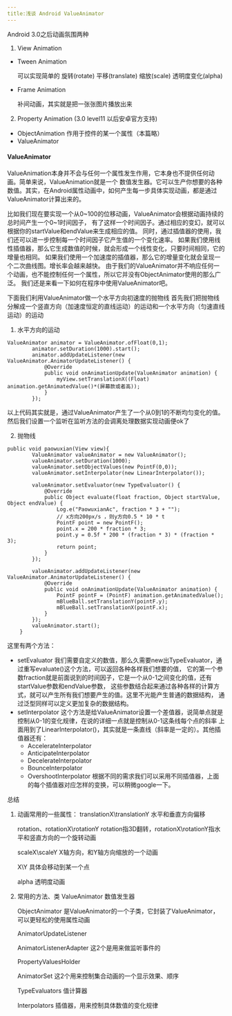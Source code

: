 ```yaml
---
title:浅谈 Android ValueAnimator
---
```


Android 3.0之后动画氛围两种
1. View Animation
  - Tween Animation

    可以实现简单的 旋转(rotate) 平移(translate) 缩放(scale) 透明度变化(alpha)
  - Frame Animation

    补间动画，其实就是把一张张图片播放出来

2. Property Animation (3.0 level11 以后安卓官方支持)
  - ObjectAnimation 作用于控件的某一个属性（本篇略）
  - ValueAnimator

#### ValueAnimator

ValueAnimation本身并不会与任何一个属性发生作用，它本身也不提供任何动画。简单来说，ValueAnimation就是一个
数值发生器。它可以生产你想要的各种数值。其实，在Android属性动画中，如何产生每一步具体实现动画，都是通过
ValueAnimator计算出来的。

比如我们现在要实现一个从0~100的位移动画，ValueAnimator会根据动画持续的总时间产生一个0~1时间因子，
有了这样一个时间因子。通过相应的变幻，就可以根据你的startValue和endValue来生成相应的值。
同时，通过插值器的使用，我们还可以进一步控制每一个时间因子它产生值的一个变化速率。
如果我们使用线性插值器，那么它生成数值的时候，就会形成一个线性变化，只要时间相同，它的增量也相同。
如果我们使用一个加速度的插值器，那么它的增量变化就会呈现一个二次曲线图。增长率会越来越快。
由于我们的ValueAnimator并不响应任何一个动画，也不能控制任何一个属性，所以它并没有ObjectAnimator使用的那么广泛。
我们还是来看一下如何在程序中使用ValueAnimator吧。

下面我们利用ValueAnimator做一个水平方向初速度的抛物线
首先我们把抛物线分解成一个竖直方向（加速度恒定的直线运动）的运动和一个水平方向（匀速直线运动）的运动
1. 水平方向的运动
```
ValueAnimator animator = ValueAnimator.ofFloat(0,1);
        animator.setDuration(1000).start();
        animator.addUpdateListener(new ValueAnimator.AnimatorUpdateListener() {
            @Override
            public void onAnimationUpdate(ValueAnimator animation) {
                myView.setTranslationX((Float) animation.getAnimatedValue()*(屏幕款或者高));
            }
        });
```
以上代码其实就是，通过ValueAnimator产生了一个从0到1的不断均匀变化的值。然后我们设置一个监听在监听方法的会调离处理数据实现动画便ok了

2. 抛物线
```
public void paowuxian(View view){
        ValueAnimator valueAnimator = new ValueAnimator();
        valueAnimator.setDuration(1000);
        valueAnimator.setObjectValues(new PointF(0,0));
        valueAnimator.setInterpolator(new LinearInterpolator());

        valueAnimator.setEvaluator(new TypeEvaluator() {
            @Override
            public Object evaluate(float fraction, Object startValue, Object endValue) {
                Log.e("PaowuxianAc", fraction * 3 + "");
                // x方向200px/s ，则y方向0.5 * 10 * t
                PointF point = new PointF();
                point.x = 200 * fraction * 3;
                point.y = 0.5f * 200 * (fraction * 3) * (fraction * 3);
                return point;
            }
        });

        valueAnimator.addUpdateListener(new ValueAnimator.AnimatorUpdateListener() {
            @Override
            public void onAnimationUpdate(ValueAnimator animation) {
                PointF pointF = (PointF) animation.getAnimatedValue();
                mBlueBall.setTranslationY(pointF.y);
                mBlueBall.setTranslationX(pointF.x);
            }
        });
        valueAnimator.start();
    }
```
这里有两个方法：
- setEvaluator
  我们需要自定义的数值，那么久需要new出TypeEvaluator，通过重写evaluate()这个方法，可以返回各种各样我们想要的值，
  它的第一个参数fraction就是前面说到的时间因子，它是一个从0-1之间变化的值，还有startValue参数和endValue参数，
  这些参数结合起来通过各种各样的计算方式，就可以产生所有我们想要产生的值。这里不光能产生普通的数据结构，
  通过泛型同样可以定义更加复杂的数据结构。
- setInterpolator
  这个方法是给ValueAnimator设置一个差值器，说简单点就是控制从0-1的变化规律，在说的详细一点就是控制从0-1这条线每个点的斜率
  上面用到了LinearInterpolator()，其实就是一条直线（斜率是一定的）。其他插值器还有：
  - AccelerateInterpolator
  - AnticipateInterpolator
  - DecelerateInterpolator
  - BounceInterpolator
  - OvershootInterpolator
根据不同的需求我们可以采用不同插值器，上面的每个插值器对应怎样的变换，可以稍微google一下。

总结
1. 动画常用的一些属性：
   translationX\translationY  水平和垂直方向偏移

   rotation、rotationX\rotationY  rotation指3D翻转，rotationX\rotationY指水平和竖直方向的一个旋转动画

   scaleX\scaleY  X轴方向，和Y轴方向缩放的一个动画

   X\Y  具体会移动到某一个点

   alpha  透明度动画

2. 常用的方法、类
   ValueAnimator  数值发生器

   ObjectAnimator  是ValueAnimator的一个子类，它封装了ValueAnimator，可以更轻松的使用属性动画

   AnimatorUpdateListener

   AnimatorListenerAdapter  这2个是用来做监听事件的

   PropertyValuesHolder

   AnimatorSet  这2个用来控制集合动画的一个显示效果、顺序

   TypeEvaluators  值计算器

   Interpolators  插值器，用来控制具体数值的变化规律
